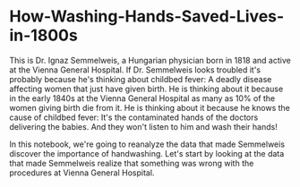 # How-Washing-Hands-Saved-Lives-in-1800s

This is Dr. Ignaz Semmelweis, a Hungarian physician born in 1818 and active at 
the Vienna General Hospital. If Dr. Semmelweis looks troubled it's probably because 
he's thinking about childbed fever: A deadly disease affecting women that just have 
given birth. He is thinking about it because in the early 1840s at the Vienna General 
Hospital as many as 10% of the women giving birth die from it. He is thinking about it 
because he knows the cause of childbed fever: It's the contaminated hands of the doctors 
delivering the babies. And they won't listen to him and wash their hands!

In this notebook, we're going to reanalyze the data that made Semmelweis discover 
the importance of handwashing. Let's start by looking at the data that made Semmelweis 
realize that something was wrong with the procedures at Vienna General Hospital.
